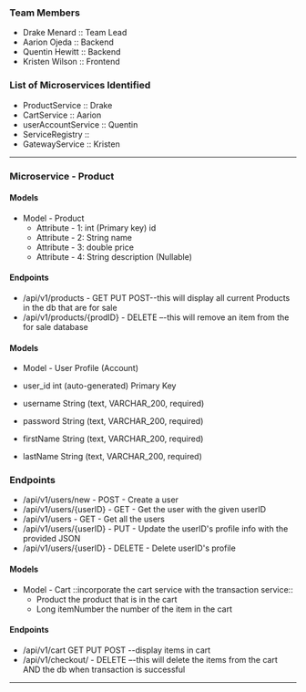 ### Team Members
- Drake Menard    :: Team Lead
- Aarion Ojeda    :: Backend
- Quentin Hewitt  :: Backend
- Kristen Wilson  :: Frontend
### List of Microservices Identified 
- ProductService      :: Drake
- CartService         :: Aarion
- userAccountService  :: Quentin
- ServiceRegistry     :: 
- GatewayService      :: Kristen
********************************* 
### Microservice - Product
#### Models 
- Model - Product
    - Attribute - 1: int (Primary key) id
    - Attribute - 2: String name
    - Attribute - 3: double price 
    - Attribute - 4: String description (Nullable)

#### Endpoints 
- /api/v1/products - GET PUT POST--this will display all current Products in the db that are for sale
- /api/v1/products/{prodID} - DELETE –-this will remove an item from the for sale database  


#### Models
- Model - User Profile (Account)

- user_id int (auto-generated) Primary Key
- username String (text, VARCHAR_200, required)
- password String (text, VARCHAR_200, required)
- firstName String (text, VARCHAR_200, required)
- lastName String (text, VARCHAR_200, required)

### Endpoints
- /api/v1/users/new - POST - Create a user
- /api/v1/users/{userID} - GET - Get the user with the given userID
- /api/v1/users - GET - Get all the users
- /api/v1/users/{userID} - PUT - Update the userID's profile info with the provided JSON
- /api/v1/users/{userID} - DELETE - Delete userID's profile 

#### Models
- Model - Cart ::incorporate the cart service with the transaction service::
    - Product the product that is in the cart
    - Long itemNumber the number of the item in the cart
    
#### Endpoints
- /api/v1/cart GET PUT POST --display items in cart
- /api/v1/checkout/ - DELETE –-this will delete the items from the cart AND the db when transaction is successful

    
    
********************************** 



